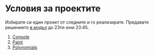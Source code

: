 # Условия за проектите

Избирате си един проект от следните и го реализирате. Предавате решението [в мудъл](https://learn.fmi.uni-sofia.bg/mod/assign/view.php?id=122941) до 23ти юни 23:45.
1. [Console](./1-console/1-console.md)
2. [Paint](./2-paint/README.md)
3. [Polynomials](./3-polynomials/README.md)



